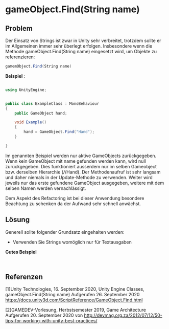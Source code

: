 # gameObject.Find(String name)

## Problem

Der Einsatz von Strings ist zwar in Unity sehr verbreitet, trotzdem sollte er im Allgemeinen immer sehr überlegt erfolgen.
Insbesondere wenn die Methode gameObject.Find(String name) eingesetzt wird, um Objekte zu referenzieren:

```csharp
gamemObject.Find(String name)
```

**Beispiel** :
```csharp

using UnityEngine;


public class ExampleClass : MonoBehaviour
{
    public GameObject hand;

    void Example()
    {
        hand = GameObject.Find("Hand");
    }

}
```

Im genannten Beispiel werden nur aktive GameObjects zurückgegeben. Wenn kein GameObject mit name gefunden werden kann, wird null zurückgegeben.
Dies funktioniert ausserdem nur im selben Gameobject bzw. derselben Hierarchie (*/*/Hand). Der Methodenaufruf ist sehr langsam und daher niemals in der Update-Methode zu verwenden.
Weiter wird jeweils nur das erste gefundene GameObject ausgegeben, weitere mit dem selben Namen werden vernachlässigt.

Dem Aspekt des Refactoring ist bei dieser Anwendung  besondere Beachtung zu schenken da der Aufwand sehr schnell anwächst.  


## Lösung

Generell sollte folgender Grundsatz eingehalten werden:

* Verwenden Sie Strings womöglich nur für Textausgaben


**Gutes Beispiel**
```csharp



```


## Referenzen

[1]Unity Technologies, 16. September 2020, Unity Engine Classes, gameObject.Find(String name)
Aufgerufen 26. September 2020 https://docs.unity3d.com/ScriptReference/GameObject.Find.html

[2]GAMEDEV-Vorlesung, Herbstsemester 2019, Game Architecture
Aufgerufen 20. September 2020 von http://devmag.org.za/2012/07/12/50-tips-for-working-with-unity-best-practices/


